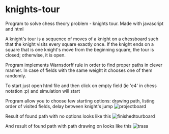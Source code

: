 # knights-tour
Program to solve chess theory problem - knights tour. Made with javascript and html

A knight's tour is a sequence of moves of a knight on a chessboard such that the knight visits every square exactly once. If the knight ends on a square that is one knight's move from the beginning square, the tour is closed; otherwise, it is open.

Program implements Warnsdorff rule in order to find proper paths in clever manner. In case of fields with the same weight it chooses one of them randomly.

To start just open html file and then click on empty field (ie 'e4' in chess notation :p) and simulation will start

Program allow you to choose few starting options: drawing path, listing order of visited fields, delay between knight's jump
![projectboard](https://user-images.githubusercontent.com/56636763/149161486-7065d7d3-4c5f-4818-a66d-03e165f936db.PNG)

Result of found path with no options looks like this
![finishedtourboard](https://user-images.githubusercontent.com/56636763/149161481-0f783342-7743-4296-9ebf-d0ee1a21105d.PNG)

And result of found path with path drawing on looks like this
![trasa](https://user-images.githubusercontent.com/56636763/149161487-ec3a6bde-0d75-4dd2-9a61-dc57ea4c851c.png)
